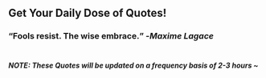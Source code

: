 ## Get Your Daily Dose of Quotes!
### <q>Fools resist. The wise embrace.</q> -<em>Maxime Lagace</em> <br><br>
##### NOTE: These Quotes will be updated on a frequency basis of 2-3 hours ~
